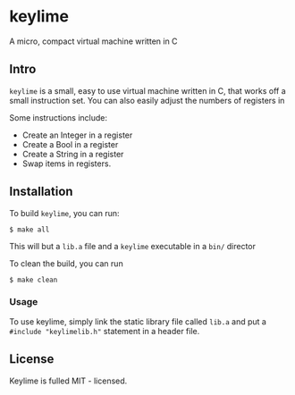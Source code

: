 # keylime

A micro, compact virtual machine written in C

## Intro

`keylime` is a small, easy to use virtual machine written in C, that works off a small instruction set. You can also easily adjust the numbers of registers in

Some instructions include:

* Create an Integer in a register
* Create a Bool in a register
* Create a String in a register
* Swap items in registers.


## Installation

To build `keylime`, you can run:

```
$ make all
```

This will but a `lib.a` file and a `keylime` executable in a `bin/` director

To clean the build, you can run

```
$ make clean
```

### Usage

To use keylime, simply link the static library file called `lib.a` and put a `#include "keylimelib.h"` statement in a header file.

## License

Keylime is fulled MIT - licensed.
